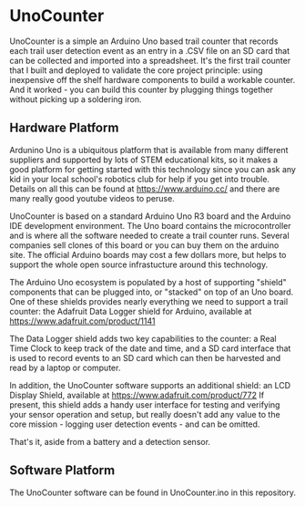 # UnoCounter

UnoCounter is a simple an Arduino Uno based trail counter that records each trail user detection event as an entry in a .CSV file on 
an SD card that can be collected and imported into a spreadsheet. It's the first trail counter that I built and deployed to validate the
core project principle: using inexpensive off the shelf hardware components to build a workable counter. And it worked - you can build
this counter by plugging things together without picking up a soldering iron. 

## Hardware Platform

Ardunino Uno is a ubiquitous platform that is available from many different suppliers and supported by lots of STEM educational kits,
so it makes a good platform for getting started with this technology since you can ask any kid in your local school's robotics club 
for help if you get into trouble. Details on all this can be found at
https://www.arduino.cc/ and there are many really good youtube videos to peruse.

UnoCounter is based on a standard Arduino Uno R3 board and the Arduino IDE development environment. The Uno board contains the microcontroller 
and is where all the software needed to create a trail counter runs. Several companies sell clones of this board or you can buy them on the
arduino site. The official Arduino boards may cost a few dollars more, but helps to support the whole open source infrastucture around this 
technology.

The Arduino Uno ecosystem is populated by a host of supporting "shield" components that can be plugged into, or "stacked" on top of an 
Uno board. One of these shields provides nearly everything we need to support a trail counter: the Adafruit Data Logger shield for Arduino, 
available at https://www.adafruit.com/product/1141  

The Data Logger shield adds two key capabilities to the counter: a Real Time Clock to keep track of the date and time, and a SD card interface
that is used to record events to an SD card which can then be harvested and read by a laptop or computer.

In addition, the UnoCounter software supports an additional shield: an LCD Display Shield, available at https://www.adafruit.com/product/772
If present, this shield adds a handy user interface for testing and verifying your sensor  operation and setup, but really doesn't add any
value to the core mission - logging user detection events - and can be omitted. 

That's it, aside from a battery and a detection sensor. 

## Software Platform

The UnoCounter software can be found in UnoCounter.ino in this repository. 





